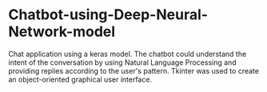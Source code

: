 # Chatbot-using-Deep-Neural-Network-model
Chat application using a keras model. The chatbot could understand the intent of the conversation by using Natural Language Processing and providing replies according to the user's pattern. Tkinter was used to create an object-oriented graphical user interface. 
